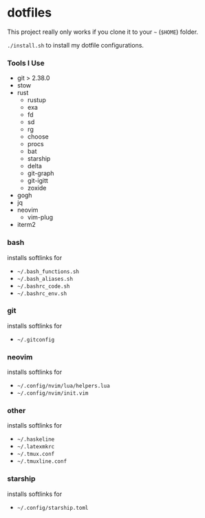 # dotfiles

This project really only works if you clone it to your `~` (`$HOME`) folder.

`./install.sh` to install my dotfile configurations.

### Tools I Use

* git > 2.38.0
* stow
* rust
  * rustup
  * exa
  * fd
  * sd
  * rg
  * choose
  * procs
  * bat
  * starship
  * delta
  * git-graph
  * git-igitt
  * zoxide
* gogh
* jq
* neovim
  * vim-plug
* iterm2
### bash

installs softlinks for

* `~/.bash_functions.sh`
* `~/.bash_aliases.sh`
* `~/.bashrc_code.sh`
* `~/.bashrc_env.sh`

### git

installs softlinks for

* `~/.gitconfig`

### neovim

installs softlinks for

* `~/.config/nvim/lua/helpers.lua`
* `~/.config/nvim/init.vim`

### other

installs softlinks for

* `~/.haskeline`
* `~/.latexmkrc`
* `~/.tmux.conf`
* `~/.tmuxline.conf`

### starship

installs softlinks for

* `~/.config/starship.toml`

